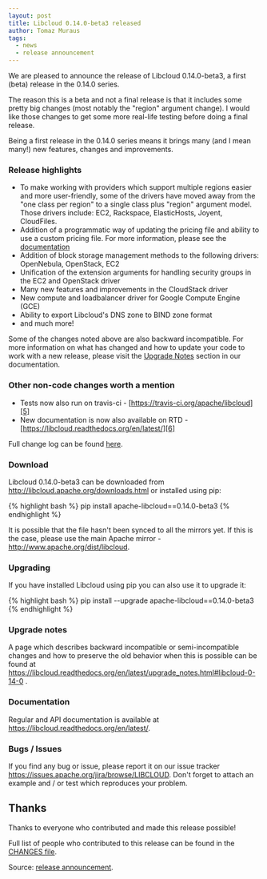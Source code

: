 ```yaml
---
layout: post
title: Libcloud 0.14.0-beta3 released
author: Tomaz Muraus
tags:
  - news
  - release announcement
---
```


We are pleased to announce the release of Libcloud 0.14.0-beta3, a first
(beta) release in the 0.14.0 series.

The reason this is a beta and not a final release is that it includes some
pretty big changes (most notably the "region" argument change). I would
like those changes to get some more real-life testing before doing a final
release.

Being a first release in the 0.14.0 series means it brings many (and I mean
many!) new features, changes and improvements.

### Release highlights

* To make working with providers which support multiple regions easier and
  more user-friendly, some of the drivers have moved away from the "one
  class per region" to a single class plus "region" argument model. Those
  drivers include: EC2, Rackspace, ElasticHosts, Joyent, CloudFiles.
* Addition of a programmatic way of updating the pricing file and ability
  to use a custom pricing file. For more information, please see the
  [documentation][3]
* Addition of block storage management methods to the following drivers:
  OpenNebula, OpenStack, EC2
* Unification of the extension arguments for handling security groups in
  the EC2 and OpenStack driver
* Many new features and improvements in the CloudStack driver
* New compute and loadbalancer driver for Google Compute Engine (GCE)
* Ability to export Libcloud's DNS zone to BIND zone format
* and much more!

Some of the changes noted above are also backward incompatible. For more
information on what has changed and how to update your code to work with
a new release, please visit the [Upgrade Notes][4] section in our
documentation.

### Other non-code changes worth a mention

* Tests now also run on travis-ci - [https://travis-ci.org/apache/libcloud][5]
* New documentation is now also available on RTD -
  [https://libcloud.readthedocs.org/en/latest/][6]

Full change log can be found [here][2].

### Download

Libcloud 0.14.0-beta3 can be downloaded from
http://libcloud.apache.org/downloads.html
or installed using pip:

{% highlight bash %}
pip install apache-libcloud==0.14.0-beta3
{% endhighlight %}

It is possible that the file hasn't been synced to all the mirrors yet. If
this
is the case, please use the main Apache mirror -
http://www.apache.org/dist/libcloud.

### Upgrading

If you have installed Libcloud using pip you can also use it to upgrade it:

{% highlight bash %}
pip install --upgrade apache-libcloud==0.14.0-beta3
{% endhighlight %}

### Upgrade notes

A page which describes backward incompatible or semi-incompatible
changes and how to preserve the old behavior when this is possible
can be found at
https://libcloud.readthedocs.org/en/latest/upgrade_notes.html#libcloud-0-14-0
.

### Documentation

Regular and API documentation is available at
https://libcloud.readthedocs.org/en/latest/.

### Bugs / Issues

If you find any bug or issue, please report it on our issue tracker
<https://issues.apache.org/jira/browse/LIBCLOUD>.
Don't forget to attach an example and / or test which reproduces your
problem.

## Thanks

Thanks to everyone who contributed and made this release possible!

Full list of people who contributed to this release can be found in the
[CHANGES file][2].

Source: [release announcement][1].

[1]: http://mail-archives.apache.org/mod_mbox/libcloud-users/201311.mbox/%3CCAJMHEm%2B51RFT672GanfW9DKopcmDtZz2kkA7m0uufP1UupjeZw@mail.gmail.com%3E
[2]: https://git-wip-us.apache.org/repos/asf?p=libcloud.git;a=blob;f=CHANGES;h=1a8d9e2072d4b49b5718b19f534573f9dfb224e4;hb=5ef0707b2a34f0e8520fe029e7313b7c57f15919#l3
[3]: https://libcloud.readthedocs.org/en/latest/compute/pricing.html#using-a-custom-pricing-file
[4]: https://libcloud.readthedocs.org/en/latest/upgrade_notes.html#libcloud-0-14-0
[5]: https://travis-ci.org/apache/libcloud
[6]: https://libcloud.readthedocs.org/en/latest/
